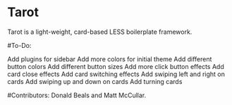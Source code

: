 # Tarot
Tarot is a light-weight, card-based LESS boilerplate framework.

#To-Do:

Add plugins for sidebar
Add more colors for initial theme
Add different button colors
Add different button sizes
Add more click button effects
Add card close effects
Add card switching effects
Add swiping left and right on cards
Add swiping up and down on cards
Add turning cards

#Contributors: 
Donald Beals and Matt McCullar.